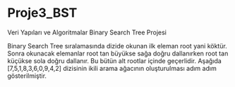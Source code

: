 # Proje3_BST
Veri Yapıları ve Algoritmalar Binary Search Tree Projesi

Binary Search Tree sıralamasında dizide okunan ilk eleman root yani köktür. Sonra okunacak elemanlar root tan büyükse sağa doğru dallanırken root tan küçükse sola doğru dallanır. Bu bütün alt rootlar içinde geçerlidir. Aşağıda [7,5,1,8,3,6,0,9,4,2] dizisinin ikili arama ağacının oluşturulması adım adım gösterilmiştir.


